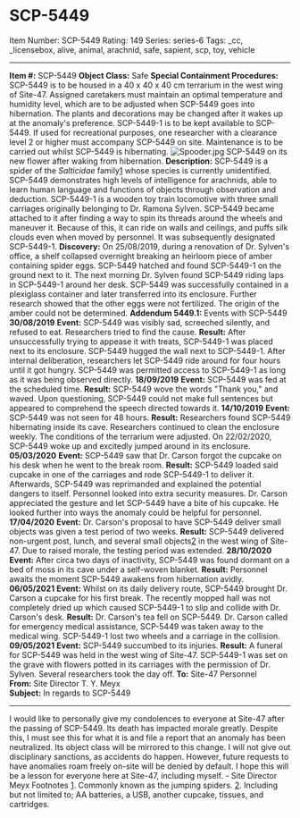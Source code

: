 # SCP-5449
Item Number: SCP-5449
Rating: 149
Series: series-6
Tags: _cc, _licensebox, alive, animal, arachnid, safe, sapient, scp, toy, vehicle

---

**Item #:** SCP-5449
**Object Class:** Safe
**Special Containment Procedures:** SCP-5449 is to be housed in a 40 x 40 x 40 cm terrarium in the west wing of Site-47. Assigned caretakers must maintain an optimal temperature and humidity level, which are to be adjusted when SCP-5449 goes into hibernation. The plants and decorations may be changed after it wakes up at the anomaly's preference.
SCP-5449-1 is to be kept available to SCP-5449. If used for recreational purposes, one researcher with a clearance level 2 or higher must accompany SCP-5449 on site. Maintenance is to be carried out whilst SCP-5449 is hibernating.
![Spooder.jpg](https://scp-wiki.wdfiles.com/local--files/scp-5449/Spooder.jpg)
SCP-5449 on its new flower after waking from hibernation.
**Description:** SCP-5449 is a spider of the _Salticidae_ family[1](javascript:;) whose species is currently unidentified.
SCP-5449 demonstrates high levels of intelligence for arachnids, able to learn human language and functions of objects through observation and deduction.
SCP-5449-1 is a wooden toy train locomotive with three small carriages originally belonging to Dr. Ramona Sylven. SCP-5449 became attached to it after finding a way to spin its threads around the wheels and maneuver it. Because of this, it can ride on walls and ceilings, and puffs silk clouds even when moved by personnel. It was subsequently designated SCP-5449-1.
**Discovery:** On 25/08/2019, during a renovation of Dr. Sylven's office, a shelf collapsed overnight breaking an heirloom piece of amber containing spider eggs. SCP-5449 hatched and found SCP-5449-1 on the ground next to it. The next morning Dr. Sylven found SCP-5449 riding laps in SCP-5449-1 around her desk. SCP-5449 was successfully contained in a plexiglass container and later transferred into its enclosure. Further research showed that the other eggs were not fertilized. The origin of the amber could not be determined.
**Addendum 5449.1:** Events with SCP-5449
**30/08/2019**
**Event:** SCP-5449 was visibly sad, screeched silently, and refused to eat. Researchers tried to find the cause.
**Result:** After unsuccessfully trying to appease it with treats, SCP-5449-1 was placed next to its enclosure. SCP-5449 hugged the wall next to SCP-5449-1. After internal deliberation, researchers let SCP-5449 ride around for four hours until it got hungry.
SCP-5449 was permitted access to SCP-5449-1 as long as it was being observed directly.
**18/09/2019**
**Event:** SCP-5449 was fed at the scheduled time.
**Result:** SCP-5449 wove the words "Thank you," and waved. Upon questioning, SCP-5449 could not make full sentences but appeared to comprehend the speech directed towards it.
**14/10/2019**
**Event:** SCP-5449 was not seen for 48 hours.
**Result:** Researchers found SCP-5449 hibernating inside its cave. Researchers continued to clean the enclosure weekly. The conditions of the terrarium were adjusted. On 22/02/2020, SCP-5449 woke up and excitedly jumped around in its enclosure.
**05/03/2020**
**Event:** SCP-5449 saw that Dr. Carson forgot the cupcake on his desk when he went to the break room.
**Result:** SCP-5449 loaded said cupcake in one of the carriages and rode SCP-5449-1 to deliver it. Afterwards, SCP-5449 was reprimanded and explained the potential dangers to itself. Personnel looked into extra security measures.
Dr. Carson appreciated the gesture and let SCP-5449 have a bite of his cupcake. He looked further into ways the anomaly could be helpful for personnel.
**17/04/2020**
**Event:** Dr. Carson's proposal to have SCP-5449 deliver small objects was given a test period of two weeks.
**Result:** SCP-5449 delivered non-urgent post, lunch, and several small objects[2](javascript:;) in the west wing of Site-47. Due to raised morale, the testing period was extended.
**28/10/2020**
**Event:** After circa two days of inactivity, SCP-5449 was found dormant on a bed of moss in its cave under a self-woven blanket.
**Result:** Personnel awaits the moment SCP-5449 awakens from hibernation avidly.
**06/05/2021**
**Event:** Whilst on its daily delivery route, SCP-5449 brought Dr. Carson a cupcake for his first break. The recently mopped hall was not completely dried up which caused SCP-5449-1 to slip and collide with Dr. Carson's desk.
**Result:** Dr. Carson's tea fell on SCP-5449. Dr. Carson called for emergency medical assistance, SCP-5449 was taken away to the medical wing. SCP-5449-1 lost two wheels and a carriage in the collision.
**09/05/2021**
**Event:** SCP-5449 succumbed to its injuries.
**Result:** A funeral for SCP-5449 was held in the west wing of Site-47. SCP-5449-1 was set on the grave with flowers potted in its carriages with the permission of Dr. Sylven. Several researchers took the day off.
**To:** Site-47 Personnel  
**From:** Site Director T. Y. Meyx  
**Subject:** In regards to SCP-5449
* * *
I would like to personally give my condolences to everyone at Site-47 after the passing of SCP-5449. Its death has impacted morale greatly. Despite this, I must see this for what it is and file a report that an anomaly has been neutralized. Its object class will be mirrored to this change.
I will not give out disciplinary sanctions, as accidents do happen. However, future requests to have anomalies roam freely on-site will be denied by default. I hope this will be a lesson for everyone here at Site-47, including myself.
\- Site Director Meyx
Footnotes
[1](javascript:;). Commonly known as the jumping spiders.
[2](javascript:;). Including but not limited to; AA batteries, a USB, another cupcake, tissues, and cartridges.